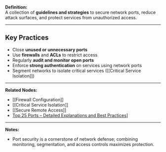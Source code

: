 **Definition:**  
A collection of **guidelines and strategies** to secure network ports, reduce attack surfaces, and protect services from unauthorized access.

---

## **Key Practices**  
- Close **unused or unnecessary ports**  
- Use **firewalls** and **ACLs** to restrict access  
- Regularly **audit and monitor open ports**  
- Enforce **strong authentication** on services using network ports  
- Segment networks to isolate critical services ([[Critical Service Isolation]])  

---

**Related Nodes:**  
- [[Firewall Configuration]]  
- [[Critical Service Isolation]]  
- [[Secure Remote Access]]  
- [Top 25 Ports – Detailed Explanations and Best Practices](obsidian://open?vault=Programming&file=Web%2FHow%20does%20Internet%20work%2FPorts%2F5.%20Overview%20%E2%80%93%20Why%20These%2025%20Ports%20Matter%2F5.1%20Service%20Categories%20and%20Their%20Importance)]  

---

**Notes:**  
- Port security is a cornerstone of network defense; combining monitoring, segmentation, and access controls maximizes protection.